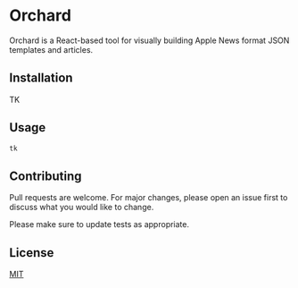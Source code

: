 # Orchard

Orchard is a React-based tool for visually building Apple News format JSON templates and articles.

## Installation

TK

## Usage

```bash
tk
```

## Contributing
Pull requests are welcome. For major changes, please open an issue first to discuss what you would like to change.

Please make sure to update tests as appropriate.

## License
[MIT](https://choosealicense.com/licenses/mit/)
